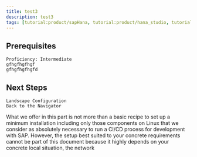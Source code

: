 ```yaml
---
title: test3
description: test3
tags: [tutorial:product/sapHana, tutorial:product/hana_studio, tutorial>beginner, 123]
---
```







## Prerequisites

    Proficiency: Intermediate
    gfhgfhgfhgf
    gfhgfhgfhgfd

## Next Steps

    Landscape Configuration
    Back to the Navigator

What we offer in this part is not more than a basic recipe to set up a minimum installation including only those components on Linux that we consider as absolutely necessary to run a CI/CD process for development with SAP. However, the setup best suited to your concrete requirements cannot be part of this document because it highly depends on your concrete local situation, the network
